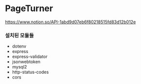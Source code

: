 # PageTurner

https://www.notion.so/API-1abd9d07eb6f80218515fd83d12b012e

### 설치된 모듈들

- dotenv
- express
- express-validator
- jsonwebtoken
- mysql2
- http-status-codes
- cors
